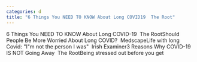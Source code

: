 ```yaml
---
categories: d
title: "6 Things You NEED TO KNOW About Long COVID19  The Root"
---
```

6 Things You NEED TO KNOW About Long COVID-19&nbsp;&nbsp;The RootShould People Be More Worried About Long COVID?&nbsp;&nbsp;MedscapeLife with long Covid: "I"m not the person I was"&nbsp;&nbsp;Irish Examiner3 Reasons Why COVID-19 IS NOT Going Away&nbsp;&nbsp;The RootBeing stressed out before you get 